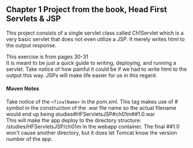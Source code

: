 <h2>Chapter 1 Project from the book, Head First Servlets &amp; JSP</h2>

<p>This project consists of a single servlet class called Ch1Servlet which is a very basic servlet that does not 
even utilize a JSP. It merely writes html to the output response.
</p>

<p>This exercise is from pages 30-31</br>
It is meant to be just a quick guide to writing, deploying, and running a servlet. Take notice of how painful it could be 
if we had to write html to the output this way. JSPs will make life easier for us in this regard.
</p>

<h4>Maven Notes</h4>
<p>
Take notice of the <code>&lt;finalName&gt;</code> in the pom.xml.  This tag makes use of # symbol in the 
construction of the .war file name so the actual filename would end up being studies#HFServletsJSP#ch01m##1.0.war</br>
This will make the app deploy to the directory structure:  /studies/HFServletsJSP/ch01m in the webapp 
container. The final ##1.0 won't cause another directory, but it does let Tomcat know the version number of the app.
</p>